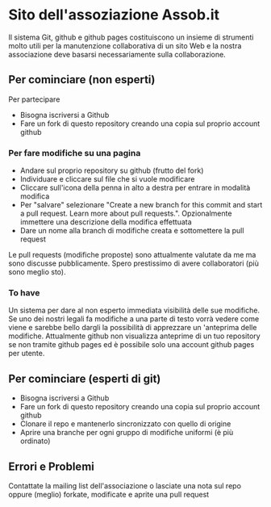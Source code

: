 # Sito dell'assoziazione Assob.it

Il sistema Git, github e github pages costituiscono un insieme di strumenti molto utili per la manutenzione collaborativa di un sito Web e la nostra associazione deve basarsi necessariamente sulla collaborazione.

## Per cominciare (non esperti)

Per partecipare
* Bisogna iscriversi a Github
* Fare un fork di questo repository creando una copia sul proprio account github
### Per fare modifiche su una pagina
* Andare sul proprio repository su github (frutto del fork)
* Individuare e cliccare sul file che si vuole modificare
* Cliccare sull'icona della penna in alto a destra per entrare in modalità modifica
* Per "salvare" selezionare "Create a new branch for this commit and start a pull request. Learn more about pull requests.".  Opzionalmente immettere una descrizione della modifica effettuata
* Dare un nome alla branch di modifiche creata e sottomettere la pull request

Le pull requests (modifiche proposte) sono attualmente valutate da me ma sono discusse pubblicamente. Spero prestissimo di avere collaboratori (più sono meglio sto).

### To have
Un sistema per dare al non esperto immediata visibilità delle sue modifiche. Se uno dei nostri legali fa modifiche a una parte di testo vorrà vedere come viene e sarebbe bello dargli la possibilità di apprezzare un 'anteprima delle modifiche. Attualmente github non visualizza anteprime di un tuo repository se non tramite github pages ed è possibile solo una account github pages per utente.

## Per cominciare (esperti di git)
* Bisogna iscriversi a Github
* Fare un fork di questo repository creando una copia sul proprio account github
* Clonare il repo e mantenerlo sincronizzato con quello di origine
* Aprire una branche per ogni gruppo di modifiche uniformi (è più ordinato)


## Errori e Problemi

Contattate la mailing list dell'associazione o lasciate una nota sul repo oppure (meglio) forkate, modificate e aprite una pull request
